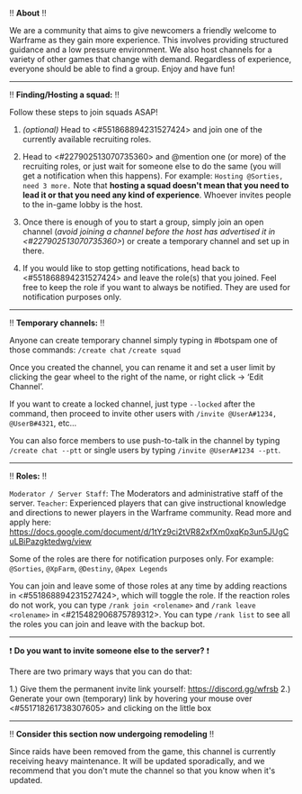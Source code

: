 :bangbang: **About** :bangbang:

We are a  community that aims to give newcomers a friendly welcome to Warframe as they gain more experience. This involves providing structured guidance and a low pressure environment. We also host channels for a variety of other games that change with demand. Regardless of experience, everyone should be able to find a group.
Enjoy and have fun!

---

:bangbang: **Finding/Hosting a squad:** :bangbang: 

Follow these steps to join squads ASAP!

1. *(optional)* Head to <#551868894231527424> and join one of the currently available recruiting roles.

2. Head to <#227902513070735360> and @mention one (or more) of the recruiting roles, or just wait for someone else to do the same (you will get a notification when this happens).
For example: `Hosting @Sorties, need 3 more.`
Note that **hosting a squad doesn't mean that you need to lead it or that you need any kind of experience**. Whoever invites people to the in-game lobby is the host.

3. Once there is enough of you to start a group, simply join an open channel (*avoid joining a channel before the host has advertised it in <#227902513070735360>*) or create a temporary channel and set up in there.

4. If you would like to stop getting notifications, head back to <#551868894231527424> and leave the role(s) that you joined. Feel free to keep the role if you want to always be notified. They are used for notification purposes only.

---

:bangbang: **Temporary channels:** :bangbang: 

Anyone can create temporary channel simply typing in #botspam one of those commands:
`/create chat`
`/create squad`

Once you created the channel, you can rename it and set a user limit by clicking the gear wheel to the right of the name, or right click -> ‘Edit Channel’.

If you want to create a locked channel, just type `--locked` after the command, then proceed to invite other users with `/invite @UserA#1234, @UserB#4321`, etc…

You can also force members to use push-to-talk in the channel by typing `/create chat --ptt` or single users by typing `/invite @UserA#1234 --ptt`.

---

:bangbang: **Roles:** :bangbang: 

`Moderator / Server Staff`: The Moderators and administrative staff of the server.
`Teacher`: Experienced players that can give instructional knowledge and directions to newer players in the Warframe community.
Read more and apply here: <https://docs.google.com/document/d/1tYz9ci2tVR82xfXm0xqKp3un5JUgCuLBiPazgktedwg/view>

Some of the roles are there for notification purposes only. For example: `@Sorties`, `@XpFarm`, `@Destiny`, `@Apex Legends`

You can join and leave some of those roles at any time by adding reactions in <#551868894231527424>, which will toggle the role.
If the reaction roles do not work, you can type `/rank join <rolename>` and `/rank leave <rolename>` in <#215482906875789312>.
You can type `/rank list` to see all the roles you can join and leave with the backup bot.

---

:exclamation:  **Do you want to invite someone else to the server?** :exclamation: 

There are two primary ways that you can do that:

1.) Give them the permanent invite link yourself: https://discord.gg/wfrsb
2.) Generate your own (temporary) link by hovering your mouse over <#551718261738307605> and clicking on the little box

---

:bangbang: **Consider this section now undergoing remodeling** :bangbang: 

Since raids have been removed from the game, this channel is currently receiving heavy maintenance. It will be updated sporadically, and we recommend that you don't mute the channel so that you know when it's updated.
